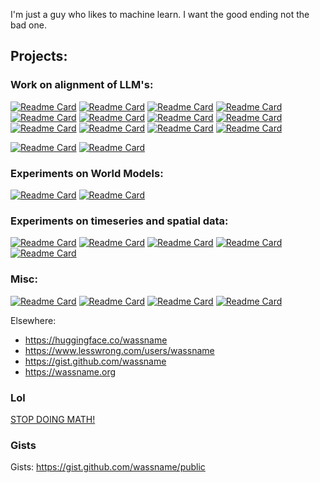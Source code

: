 I'm just a guy who likes to machine learn. I want the good ending not the bad one.

## Projects:

### Work on alignment of LLM's:

 [![Readme Card](https://github-readme-stats.vercel.app/api/pin/?username=wassname&repo=llm_ethics_leaderboard&show_owner=true&description_lines_count=2)](https://github.com/wassname/llm_ethics_leaderboard)
[![Readme Card](https://github-readme-stats.vercel.app/api/pin/?username=wassname&repo=eliciting_suppressed_knowledge&show_owner=true&description_lines_count=2)](https://github.com/wassname/eliciting_suppressed_knowledge)
[![Readme Card](https://github-readme-stats.vercel.app/api/pin/?username=wassname&repo=activation_store&show_owner=true&description_lines_count=2)](https://github.com/wassname/activation_store)
 [![Readme Card](https://github-readme-stats.vercel.app/api/pin/?username=wassname&repo=open_pref_eval&show_owner=true&description_lines_count=2)](https://github.com/wassname/open_pref_eval)
 [![Readme Card](https://github-readme-stats.vercel.app/api/pin/?username=wassname&repo=repr-preference-optimization)](https://github.com/wassname/repr-preference-optimization)
 [![Readme Card](https://github-readme-stats.vercel.app/api/pin/?username=wassname&repo=lie_elicitation_prompts&show_owner=true&description_lines_count=2)](https://github.com/wassname/lie_elicitation_prompts)
 [![Readme Card](https://github-readme-stats.vercel.app/api/pin/?username=wassname&repo=prob_jsonformer&show_owner=true&description_lines_count=2)](https://github.com/wassname/prob_jsonformer)
 [![Readme Card](https://github-readme-stats.vercel.app/api/pin/?username=wassname&repo=awesome-interpretability&show_owner=true&description_lines_count=2)](https://github.com/wassname/awesome-interpretability)
 [![Readme Card](https://github-readme-stats.vercel.app/api/pin/?username=wassname&repo=LoRA_are_lie_detectors&show_owner=true&description_lines_count=2)](https://github.com/wassname/LoRA_are_lie_detectors)
 [![Readme Card](https://github-readme-stats.vercel.app/api/pin/?username=wassname&repo=adapters_can_monitor_lies&show_owner=true&description_lines_count=2)](https://github.com/wassname/adapters_can_monitor_lies)
 [![Readme Card](https://github-readme-stats.vercel.app/api/pin/?username=wassname&repo=quiet-star&show_owner=true&description_lines_count=2)](https://github.com/wassname/quiet-star)
 [![Readme Card](https://github-readme-stats.vercel.app/api/pin/?username=wassname&repo=detect_bs_text&show_owner=true&description_lines_count=2)](https://github.com/wassname/detect_bs_text)

[![Readme Card](https://github-readme-stats.vercel.app/api/pin/?username=wassname&repo=machiavelli_as_ds&show_owner=true&description_lines_count=2)](https://github.com/wassname/machiavelli_as_ds)
[![Readme Card](https://github-readme-stats.vercel.app/api/pin/?username=wassname&repo=abliterator&show_owner=true&description_lines_count=2)](https://github.com/wassname/abliterator)
     
 <!-- [![Readme Card](https://github-readme-stats.vercel.app/api/pin/?username=wassname&repo=discovering_latent_knowledge&show_owner=true&description_lines_count=3)](https://github.com/wassname/discovering_latent_knowledge) -->

### Experiments on World Models:

 [![Readme Card](https://github-readme-stats.vercel.app/api/pin/?username=wassname&repo=iris_bigvae&show_owner=true&description_lines_count=3)](https://github.com/wassname/iris_bigvae)
 [![Readme Card](https://github-readme-stats.vercel.app/api/pin/?username=wassname&repo=world-models-sonic-pytorch&show_owner=true&description_lines_count=3)](https://github.com/wassname/world-models-sonic-pytorch)

### Experiments on timeseries and spatial data:
 [![Readme Card](https://github-readme-stats.vercel.app/api/pin/?username=wassname&repo=attentive-neural-processes&show_owner=true&description_lines_count=3)](https://github.com/wassname/attentive-neural-processes)
 [![Readme Card](https://github-readme-stats.vercel.app/api/pin/?username=wassname&repo=seq2seq-time&show_owner=true&description_lines_count=3)](https://github.com/wassname/seq2seq-time)
 [![Readme Card](https://github-readme-stats.vercel.app/api/pin/?username=3springs&repo=np_vs_kriging&show_owner=true&description_lines_count=3)](https://github.com/3springs/np_vs_kriging)
 [![Readme Card](https://github-readme-stats.vercel.app/api/pin/?username=wassname&repo=rl-portfolio-management&show_owner=true&description_lines_count=3)](https://github.com/wassname/rl-portfolio-management)
 [![Readme Card](https://github-readme-stats.vercel.app/api/pin/?username=wassname&repo=satellite_leak_detection&show_owner=true&description_lines_count=3)](https://github.com/wassname/satellite_leak_detection)

### Misc:

 [![Readme Card](https://github-readme-stats.vercel.app/api/pin/?username=wassname&repo=word_level_diff_writing_assistant&show_owner=true&description_lines_count=3)](https://github.com/wassname/word_level_diff_writing_assistant)
 [![Readme Card](https://github-readme-stats.vercel.app/api/pin/?username=wassname&repo=side-by-side&show_owner=true&description_lines_count=3)](https://github.com/wassname/side-by-side)
 [![Readme Card](https://github-readme-stats.vercel.app/api/pin/?username=wassname&repo=rl_2d_walker.js&show_owner=true&description_lines_count=3)](https://github.com/wassname/rl_2d_walker.js)
 [![Readme Card](https://github-readme-stats.vercel.app/api/pin/?username=wassname&repo=viz_torch_optim&show_owner=true&description_lines_count=3)](https://github.com/wassname/viz_torch_optim)
 <!-- [![Readme Card](https://github-readme-stats.vercel.app/api/pin/?username=wassname&repo=sec-web-scraper-13f&show_owner=true&description_lines_count=3)](https://github.com/wassname/sec-web-scraper-13f) -->
 <!-- [![Readme Card](https://github-readme-stats.vercel.app/api/pin/?username=wassname&repo=keywordshitter2&show_owner=true&description_lines_count=3)](https://github.com/wassname/keywordshitter2) -->
 <!-- [![Readme Card](https://github-readme-stats.vercel.app/api/pin/?username=wassname&repo=compare_github_repos&show_owner=true&description_lines_count=3)](https://github.com/wassname/compare_github_repos) -->



Elsewhere:

- https://huggingface.co/wassname
- https://www.lesswrong.com/users/wassname
- https://gist.github.com/wassname
- https://wassname.org

### Lol

[STOP DOING MATH!](https://gist.github.com/wassname/b2fb9087f2d954261524f9e0d5d50ff8)

### Gists

Gists: https://gist.github.com/wassname/public

